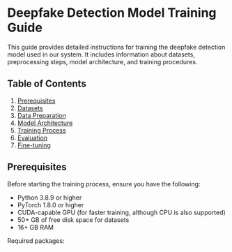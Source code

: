 # Deepfake Detection Model Training Guide

This guide provides detailed instructions for training the deepfake detection model used in our system. It includes information about datasets, preprocessing steps, model architecture, and training procedures.

## Table of Contents
1. [Prerequisites](#prerequisites)
2. [Datasets](#datasets)
3. [Data Preparation](#data-preparation)
4. [Model Architecture](#model-architecture)
5. [Training Process](#training-process)
6. [Evaluation](#evaluation)
7. [Fine-tuning](#fine-tuning)

## Prerequisites

Before starting the training process, ensure you have the following:

- Python 3.8.9 or higher
- PyTorch 1.8.0 or higher
- CUDA-capable GPU (for faster training, although CPU is also supported)
- 50+ GB of free disk space for datasets
- 16+ GB RAM

Required packages:
